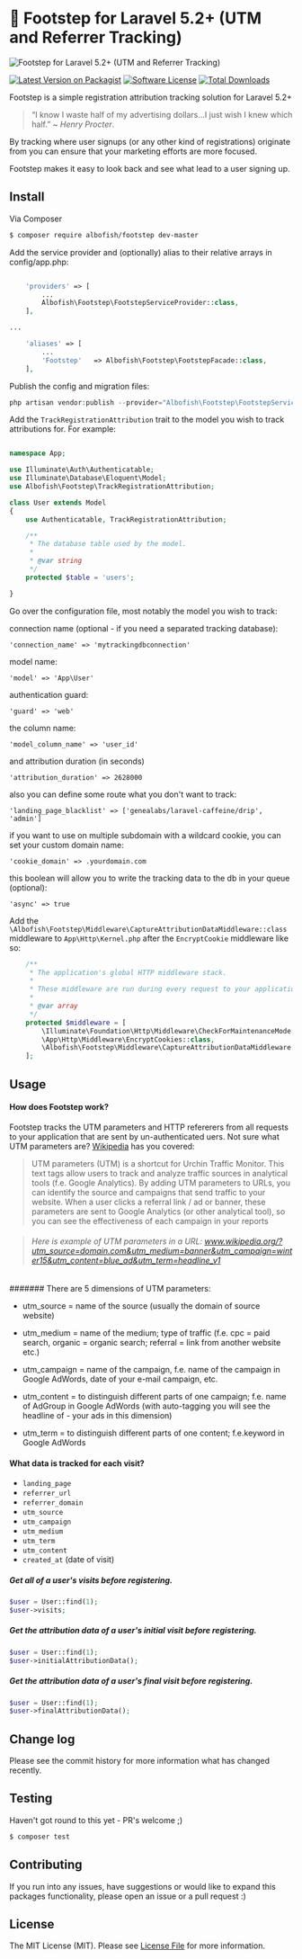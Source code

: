 # :feet: Footstep for Laravel 5.2+ (UTM and Referrer Tracking)

![Footstep for Laravel 5.2+ (UTM and Referrer Tracking)](readme-header.jpg)

[![Latest Version on Packagist][ico-version]][link-packagist]
[![Software License][ico-license]](LICENSE.md)
[![Total Downloads][ico-downloads]][link-downloads]


Footstep is a simple registration attribution tracking solution for Laravel 5.2+

> “I know I waste half of my advertising dollars...I just wish I knew which half.” ~ *Henry Procter*.

By tracking where user signups (or any other kind of registrations) originate from you can ensure that your marketing efforts are more focused.

Footstep makes it easy to look back and see what lead to a user signing up. 

## Install

Via Composer

``` bash
$ composer require albofish/footstep dev-master
```

Add the service provider and (optionally) alias to their relative arrays in config/app.php:

``` php

    'providers' => [
        ...
        Albofish\Footstep\FootstepServiceProvider::class,
    ],

...

    'aliases' => [
        ...
        'Footstep'   => Albofish\Footstep\FootstepFacade::class,
    ],

```

Publish the config and migration files:

``` php
php artisan vendor:publish --provider="Albofish\Footstep\FootstepServiceProvider"
```

Add the ```TrackRegistrationAttribution``` trait to the model you wish to track attributions for. For example:



```php

namespace App;

use Illuminate\Auth\Authenticatable;
use Illuminate\Database\Eloquent\Model;
use Albofish\Footstep\TrackRegistrationAttribution;

class User extends Model
{
    use Authenticatable, TrackRegistrationAttribution;

    /**
     * The database table used by the model.
     *
     * @var string
     */
    protected $table = 'users';

}


```

Go over the configuration file, most notably the model you wish to track:

connection name (optional - if you need a separated tracking database):

``` 'connection_name' => 'mytrackingdbconnection' ```

model name:

``` 'model' => 'App\User' ```

authentication guard:

``` 'guard' => 'web' ```

the column name:

``` 'model_column_name' => 'user_id' ```

and attribution duration (in seconds)

``` 'attribution_duration' => 2628000 ```

also you can define some route what you don't want to track:

``` 'landing_page_blacklist' => ['genealabs/laravel-caffeine/drip', 'admin'] ```

if you want to use on multiple subdomain with a wildcard cookie, you can set your custom domain name:

``` 'cookie_domain' => .yourdomain.com ```

this boolean will allow you to write the tracking data to the db in your queue (optional):

``` 'async' => true ```

Add the `\Albofish\Footstep\Middleware\CaptureAttributionDataMiddleware::class` middleware to `App\Http\Kernel.php` after the `EncryptCookie` middleware like so:

```php
    /**
     * The application's global HTTP middleware stack.
     *
     * These middleware are run during every request to your application.
     *
     * @var array
     */
    protected $middleware = [
        \Illuminate\Foundation\Http\Middleware\CheckForMaintenanceMode::class,
        \App\Http\Middleware\EncryptCookies::class,
        \Albofish\Footstep\Middleware\CaptureAttributionDataMiddleware::class,
    ];
```


## Usage

#### How does Footstep work?

Footstep tracks the UTM parameters and HTTP refererers from all requests to your application that are sent by un-authenticated uers. Not sure what UTM parameters are? [Wikipedia](https://en.wikipedia.org/wiki/UTM_parameters) has you covered:

> UTM parameters (UTM) is a shortcut for Urchin Traffic Monitor. This text tags allow users to track and analyze traffic sources in analytical tools (f.e. Google Analytics). By adding UTM parameters to URLs, you can identify the source and campaigns that send traffic to your website. When a user clicks a referral link / ad or banner, these parameters are sent to Google Analytics (or other analytical tool), so you can see the effectiveness of each campaign in your reports

> ###### Here is example of UTM parameters in a URL: www.wikipedia.org/?utm_source=domain.com&utm_medium=banner&utm_campaign=winter15&utm_content=blue_ad&utm_term=headline_v1

####### There are 5 dimensions of UTM parameters:

* utm_source = name of the source (usually the domain of source website)

* utm_medium = name of the medium; type of traffic (f.e. cpc = paid search, organic = organic search; referral = link from another website etc.)

* utm_campaign = name of the campaign, f.e. name of the campaign in Google AdWords, date of your e-mail campaign, etc.

* utm_content = to distinguish different parts of one campaign; f.e. name of AdGroup in Google AdWords (with auto-tagging you will see the headline of - your ads in this dimension)

* utm_term = to distinguish different parts of one content; f.e.keyword in Google AdWords



#### What data is tracked for each visit?

* `landing_page`
* `referrer_url`
* `referrer_domain`
* `utm_source`
* `utm_campaign`
* `utm_medium`
* `utm_term`
* `utm_content`
* `created_at` (date of visit)

##### Get all of a user's visits before registering.
``` php
$user = User::find(1);
$user->visits;
```

##### Get the attribution data of a user's initial visit before registering.
``` php
$user = User::find(1);
$user->initialAttributionData();
```

##### Get the attribution data of a user's final visit before registering.
``` php
$user = User::find(1);
$user->finalAttributionData();
```

## Change log

Please see the commit history for more information what has changed recently.

## Testing

Haven't got round to this yet - PR's welcome ;)

``` bash
$ composer test
```

## Contributing

If you run into any issues, have suggestions or would like to expand this packages functionality, please open an issue or a pull request :)



## License

The MIT License (MIT). Please see [License File](LICENSE.md) for more information.

[ico-version]: https://img.shields.io/packagist/v/albofish/footstep.svg?style=flat-square
[ico-license]: https://img.shields.io/badge/license-MIT-brightgreen.svg?style=flat-square
[ico-downloads]: https://img.shields.io/packagist/dt/albofish/footstep.svg?style=flat-square

[link-packagist]: https://packagist.org/packages/albofish/footstep
[link-downloads]: https://packagist.org/packages/albofish/footstep
[link-author]: https://github.com/albofish
[link-contributors]: ../../contributors
